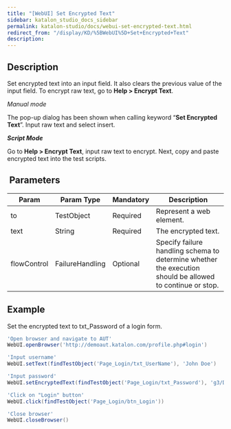 ```yaml
---
title: "[WebUI] Set Encrypted Text" 
sidebar: katalon_studio_docs_sidebar
permalink: katalon-studio/docs/webui-set-encrypted-text.html 
redirect_from: "/display/KD/%5BWebUI%5D+Set+Encrypted+Text" 
description: 
---
```

Description
-----------

Set encrypted text into an input field. It also clears the previous value of the input field. To encrypt raw text, go to **Help > Encrypt Text**.

_Manual mode_

The pop-up dialog has been shown when calling keyword “**Set Encrypted Text**”. Input raw text and select insert.

**_Script Mode_**

Go to **Help > Encrypt Text**, input raw text to encrypt. Next, copy and paste encrypted text into the test scripts.

 Parameters
-----------

<table><thead><tr><th><div>Param</div></th><th><div>Param Type</div></th><th><div>Mandatory</div></th><th><div>Description</div></th></tr></thead><tbody><tr><td><span>to&nbsp;</span></td><td><span>TestObject</span></td><td><span>Required</span></td><td><span>Represent a web element.</span></td></tr><tr><td><span>text</span></td><td><span>String</span></td><td><span><span>Required</span></span></td><td><span><span><span>The encrypted text.</span></span></span></td></tr><tr><td><span><span>flowControl</span></span></td><td><span><span>FailureHandling</span></span></td><td><span>Optional</span></td><td><span>Spec</span><span>ify </span><a>failure handling</a><span> schema to determine whether the execution should be allowed to continue or stop.</span></td></tr></tbody></table>

Example
-------

Set the encrypted text to txt_Password of a login form.

```groovy
'Open browser and navigate to AUT'
WebUI.openBrowser('http://demoaut.katalon.com/profile.php#login')

'Input username'
WebUI.setText(findTestObject('Page_Login/txt_UserName'), 'John Doe')

'Input password'
WebUI.setEncryptedText(findTestObject('Page_Login/txt_Password'), 'g3/DOGG74jC3Flrr3yH+3D/yKbOqqUNM')

'Click on "Login" button'
WebUI.click(findTestObject('Page_Login/btn_Login'))

'Close browser'
WebUI.closeBrowser()
```